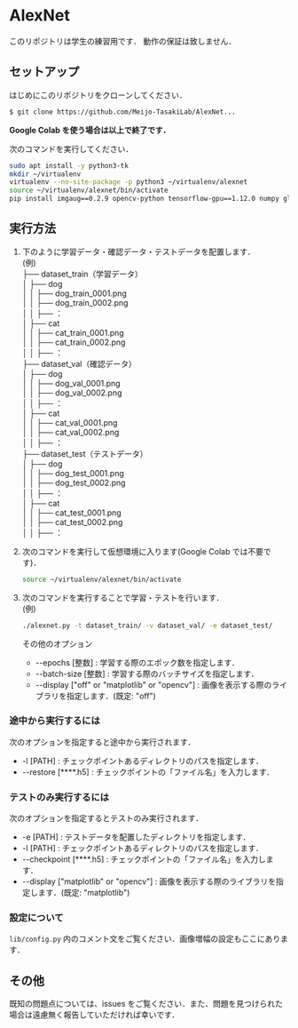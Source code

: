# AlexNet

このリポジトリは学生の練習用です．
動作の保証は致しません．

## セットアップ
はじめにこのリポジトリをクローンしてください．
```sh
$ git clone https://github.com/Meijo-TasakiLab/AlexNet...
```
**Google Colab を使う場合は以上で終了です．**

次のコマンドを実行してください．
```sh
sudo apt install -y python3-tk
mkdir ~/virtualenv
virtualenv --no-site-package -p python3 ~/virtualenv/alexnet
source ~/virtualenv/alexnet/bin/activate
pip install imgaug==0.2.9 opencv-python tensorflow-gpu==1.12.0 numpy glob3 matplotlib
```

## 実行方法

1. 下のように学習データ・確認データ・テストデータを配置します．  
(例)  
├── dataset_train（学習データ）  
│   ├── dog  
│   │   ├── dog_train_0001.png  
│   │   ├── dog_train_0002.png  
│   │   ├── ：  
│   ├── cat  
│   │   ├── cat_train_0001.png  
│   │   ├── cat_train_0002.png  
│   │   ├── ：  
├── dataset_val（確認データ）  
│   ├── dog  
│   │   ├── dog_val_0001.png  
│   │   ├── dog_val_0002.png  
│   │   ├── ：  
│   ├── cat  
│   │   ├── cat_val_0001.png  
│   │   ├── cat_val_0002.png  
│   │   ├── ：  
├── dataset_test（テストデータ）  
│   ├── dog  
│   │   ├── dog_test_0001.png  
│   │   ├── dog_test_0002.png  
│   │   ├── ：  
│   ├── cat  
│   │   ├── cat_test_0001.png  
│   │   ├── cat_test_0002.png  
│   │   ├── ：  

2. 次のコマンドを実行して仮想環境に入ります(Google Colab では不要です)．
    ```sh
    source ~/virtualenv/alexnet/bin/activate
    ```

3. 次のコマンドを実行することで学習・テストを行います．  
    (例)
    ```sh
    ./alexnet.py -t dataset_train/ -v dataset_val/ -e dataset_test/
    ```
    その他のオプション
    * --epochs [整数] : 学習する際のエポック数を指定します．
    * --batch-size [整数] : 学習する際のバッチサイズを指定します．
    * --display ["off" or "matplotlib" or "opencv"] : 画像を表示する際のライブラリを指定します．(既定: "off")

### 途中から実行するには
次のオプションを指定すると途中から実行されます．
* -l [PATH] : チェックポイントあるディレクトリのパスを指定します．
* --restore [****.h5] : チェックポイントの「ファイル名」を入力します．

### テストのみ実行するには
次のオプションを指定するとテストのみ実行されます．
* -e [PATH] : テストデータを配置したディレクトリを指定します．
* -l [PATH] : チェックポイントあるディレクトリのパスを指定します．
* --checkpoint [****.h5] : チェックポイントの「ファイル名」を入力します．
* --display ["matplotlib" or "opencv"] : 画像を表示する際のライブラリを指定します．(既定: "matplotlib")

### 設定について
`lib/config.py` 内のコメント文をご覧ください．画像増幅の設定もここにあります．

## その他
既知の問題点については、issues をご覧ください．また、問題を見つけられた場合は遠慮無く報告していただければ幸いです．  
